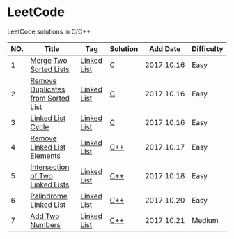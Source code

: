 # LeetCode  
LeetCode solutions in C/C++


|NO.|Title|Tag|Solution|Add Date|Difficulty|
|---|-----|---|--------|--------|----------|
|1|[Merge Two Sorted Lists][1]|[Linked List][Tag Linked List]|[C](01.Merge%20Two%20Sorted%20Lists/solution.h)|2017.10.16|Easy|
|2|[Remove Duplicates from Sorted List][2]|[Linked List][Tag Linked List]|[C](002.Remove%20Duplicates%20from%20Sorted%20List/solution.h)|2017.10.16|Easy|
|3|[Linked List Cycle][3]|[Linked List][Tag Linked List]|[C](003.Linked%20List%20Cycle/solution.h)|2017.10.16|Easy|
|4|[Remove Linked List Elements][4]|[Linked List][Tag Linked List]|[C++](004.Remove%20Linked%20List%20Elements/solution.h)|2017.10.17|Easy|
|5|[Intersection of Two Linked Lists][5]|[Linked List][Tag Linked List]|[C++](005.Intersection%20of%20Two%20Linked%20Lists/solution.h)|2017.10.18|Easy|
|6|[Palindrome Linked List][6]|[Linked List][Tag Linked List]|[C++](006.Palindrome%20Linked%20List/solution.h)|2017.10.20|Easy|
|7|[Add Two Numbers][7]|[Linked List][Tag Linked List]|[C++](007.Add%20Two%20Numbers/solution2.h)|2017.10.21|Medium|

[1]:https://leetcode.com/problems/merge-two-sorted-lists/description/
[2]:https://leetcode.com/problems/remove-duplicates-from-sorted-list/description/
[3]:https://leetcode.com/problems/linked-list-cycle/description/
[4]:https://leetcode.com/problems/remove-linked-list-elements/description/
[5]:https://leetcode.com/problems/intersection-of-two-linked-lists/description/
[6]:https://leetcode.com/problems/reverse-linked-list/description/
[7]:https://leetcode.com/problems/add-two-numbers/description/

[Tag Linked List]:https://leetcode.com/problemset/all/?topicSlugs=linked-list
